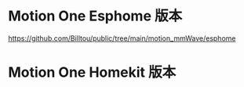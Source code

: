 # Motion One Esphome 版本
https://github.com/Billtou/public/tree/main/motion_mmWave/esphome

# Motion One Homekit 版本
